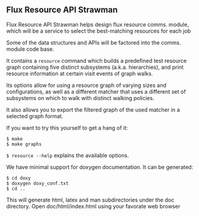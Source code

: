 ## Flux Resource API Strawman 

Flux Resource API Strawman helps design flux resource comms. module,
which will be a service to select the best-matching resources for
each job

Some of the data structures and APIs will be factored into
the comms. module code base.

It contains a `resource` command which builds a predefined
test resource graph containing five distinct subsystems
(a.k.a. hierarchies), and print resource information at
certain visit events of graph walks.

Its options allow for using a resource graph of varying sizes and
configurations, as well as a different matcher that uses a different
set of subsystems on which to walk with distinct walking policies.

It also allows you to export the filtered graph of the used matcher
in a selected graph format.

If you want to try this yourself to get a hang of it:

```
$ make
$ make graphs
```

`$ resource --help` explains the available options.

We have minimal support for doxygen documentation. It can be generated: 

```
$ cd doxy
$ doxygen doxy_conf.txt
$ cd ..
```
This will generate html, latex and man subdirectories under
the doc directory. Open doc/html/index.html using your favorate web browser 

